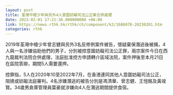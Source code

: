 ```yaml
---
layout: post
title: 荃灣中槍少年與另外4人意圖妨礙司法公正案合併處理
date: 2023-02-01 17:21:36.000000000 +08:00
link: https://news.rthk.hk/rthk/ch/component/k2/1686078-20230201.htm
categories: rthk
---
```


2019年荃灣中槍少年曾志健與另外3名反修例案件被告，懷疑棄保潛逃後被捕，4人與一名涉嫌協助他們的男子，分別被控意圖妨礙司法公正罪，兩宗案件今日在西九龍裁判法院合併處理，法庭批准控方申請轉介區域法院，案件押後至本月21日在區院答辯，期間5人需要還押。

控罪指，5人在2020年10至2022年7月，在香港連同其他人意圖妨礙司法公正，阻撓或妨礙法庭審判。4名涉嫌潛逃的被告分別是馮清華、曾志健、王愷銘及黃竣賢。34歲男倉庫管理員葉豪就涉嫌向4人在潛逃期間提供食宿。
